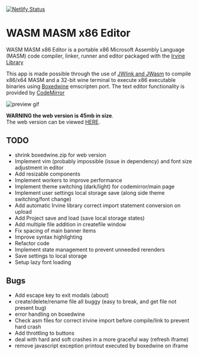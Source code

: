 [![Netlify Status](https://api.netlify.com/api/v1/badges/0c76358f-a3f9-45c4-b16c-d4ad4017ad5c/deploy-status)](https://app.netlify.com/sites/wasm-masm-x86-editor/deploys)

# WASM MASM x86 Editor

WASM MASM x86 Editor is a portable x86 Microsoft Assembly Language (MASM) code compiler, linker, runner and editor packaged with the [Irvine Library](http://asmirvine.com/)

This app is made possible through the use of [JWlink and JWasm](https://github.com/JWasm) to compile x86/x64 MASM and a 32-bit wine terminal to execute x86 executable binaries using [Boxedwine](http://www.boxedwine.org/) emscripten port. The text editor functionality is provided by [CodeMirror](https://codemirror.net/)

![preview gif](https://i.imgur.com/qw5RLa1.gif)

**WARNING the web version is 45mb in size**.  
The web version can be viewed [HERE](https://wasm-masm-x86-editor.netlify.app/).

## TODO

- shrink boxedwine.zip for web version
- Implement vim (probably impossible (issue in dependency) and font size adjustment in editor
- Add resizable components
- Implement workers to improve performance
- Implement theme switching (dark/light) for codemirror/main page
- Implement user settings local storage save (along side theme switching/font change)
- Add automatic Irvine library correct import statement conversion on upload
- Add Project save and load (save local storage states)
- Add multiple file addition in createfile window
- Fix spacing of main banner items
- Improve syntax highlighting
- Refactor code
- Implement state management to prevent unneeded rerenders
- Save settings to local storage
- Setup lazy font loading

## Bugs

- Add escape key to exit modals (about)
- create/delete/rename file all buggy (easy to break, and get file not present bug)
- error handling on boxedwine
- Check asm files for correct irivine import before compile/link to prevent hard crash
- Add throttling to buttons
- deal with hard and soft crashes in a more graceful way (refresh iframe)
- remove javascript exception printout executed by boxedwine on iframe
